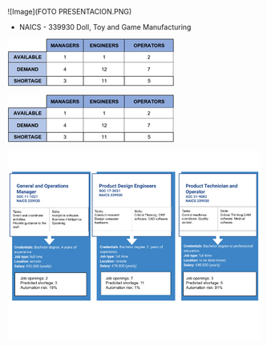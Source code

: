 
![Image](FOTO PRESENTACION.PNG)

* NAICS - 339930 Doll, Toy and Game Manufacturing

![Image](Imagen3.png)

![Image](4.png)

![Image](Imagejob.png)

